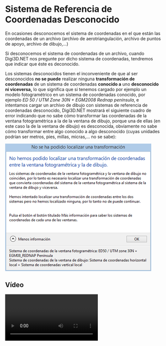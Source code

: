 # Sistema de Referencia de Coordenadas Desconocido

En ocasiones desconocemos el sistema de coordenadas en el que están las coordenadas de un archivo (archivo de aerotriangulación, archivo de puntos de apoyo, archivo de dibujo,...)

Si desconocemos el sistema de coordenadas de un archivo, cuando Digi3D.NET nos pregunte por dicho sistema de coordenadas, tendremos que indicar que éste es deconocido.

Los sistemas desconocidos tienen el inconveniente de que al ser desconocidos **no se puede** realizar ninguna **transformación de coordenadas** de un sistema de coordenadas **conocido a** uno **desconocido ni viceversa,** lo que significa que si tenemos cargado por ejemplo un modelo fotogramétrico en un sistema de coordenadas conocido, por ejemplo _ED 50 / UTM Zone 30N + EGM2008 Rednap península_, e intentamos cargar un archivo de dibujo con sistemas de referencia de coordenadas desconocido, Digi3D.NET mostrará el siguiente cuadro de error indicando que no sabe cómo transformar las coordenadas de la ventana fotogramétrica a la de la ventana de dibujo, porque una de ellas (en este caso la de la ventana de dibujo) es desconocida, obviamente no sabe cómo transformar entre algo conocido a algo desconocido (cuyas unidades podrían ser metros, pies, millas, micras,... no se sabe):

![Cuadro de diálogo indicando que no se ha podido localizar una transformación](<../../../../../.gitbook/assets/No se ha podido localizar una transformacion fotogrametrica conocido dibujo desconocido.PNG>)

## Vídeo

![](https://digi21.blob.core.windows.net/videos-ayuda/SCR%20de%20la%20ventana%20foto%20conocido%20y%20de%20la%20ventana%20de%20dibujo%20desconocido.mp4)
